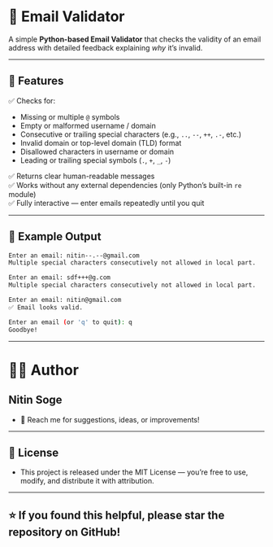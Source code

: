 # 📧 Email Validator

A simple **Python-based Email Validator** that checks the validity of an email address with detailed feedback explaining *why* it’s invalid.

---

## 🚀 Features

✅ Checks for:
- Missing or multiple `@` symbols  
- Empty or malformed username / domain  
- Consecutive or trailing special characters (e.g., `..`, `--`, `++`, `.-`, etc.)  
- Invalid domain or top-level domain (TLD) format  
- Disallowed characters in username or domain  
- Leading or trailing special symbols (`.`, `+`, `_`, `-`)  

✅ Returns clear human-readable messages  
✅ Works without any external dependencies (only Python’s built-in `re` module)  
✅ Fully interactive — enter emails repeatedly until you quit  

---

## 🧠 Example Output

```bash
Enter an email: nitin--.--@gmail.com
Multiple special characters consecutively not allowed in local part.

Enter an email: sdf+++@g.com
Multiple special characters consecutively not allowed in local part.

Enter an email: nitin@gmail.com
✅ Email looks valid.

Enter an email (or 'q' to quit): q
Goodbye!

```
------
# 🧑‍💻 Author
## Nitin Soge

* 📧 Reach me for suggestions, ideas, or improvements!
---
## 📝 License

* This project is released under the MIT License — you’re free to use, modify, and distribute it with attribution.
---
## ⭐ If you found this helpful, please star the repository on GitHub!